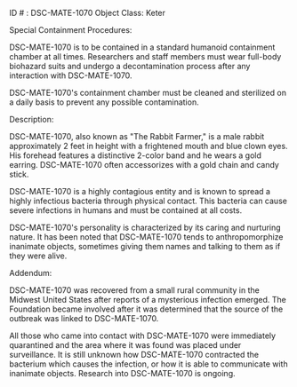 ID # : DSC-MATE-1070
Object Class: Keter

Special Containment Procedures:

DSC-MATE-1070 is to be contained in a standard humanoid containment chamber at all times. Researchers and staff members must wear full-body biohazard suits and undergo a decontamination process after any interaction with DSC-MATE-1070.

DSC-MATE-1070's containment chamber must be cleaned and sterilized on a daily basis to prevent any possible contamination.

Description:

DSC-MATE-1070, also known as "The Rabbit Farmer," is a male rabbit approximately 2 feet in height with a frightened mouth and blue clown eyes. His forehead features a distinctive 2-color band and he wears a gold earring. DSC-MATE-1070 often accessorizes with a gold chain and candy stick.

DSC-MATE-1070 is a highly contagious entity and is known to spread a highly infectious bacteria through physical contact. This bacteria can cause severe infections in humans and must be contained at all costs.

DSC-MATE-1070's personality is characterized by its caring and nurturing nature. It has been noted that DSC-MATE-1070 tends to anthropomorphize inanimate objects, sometimes giving them names and talking to them as if they were alive.

Addendum:

DSC-MATE-1070 was recovered from a small rural community in the Midwest United States after reports of a mysterious infection emerged. The Foundation became involved after it was determined that the source of the outbreak was linked to DSC-MATE-1070.

All those who came into contact with DSC-MATE-1070 were immediately quarantined and the area where it was found was placed under surveillance.  It is still unknown how DSC-MATE-1070 contracted the bacterium which causes the infection, or how it is able to communicate with inanimate objects. Research into DSC-MATE-1070 is ongoing.